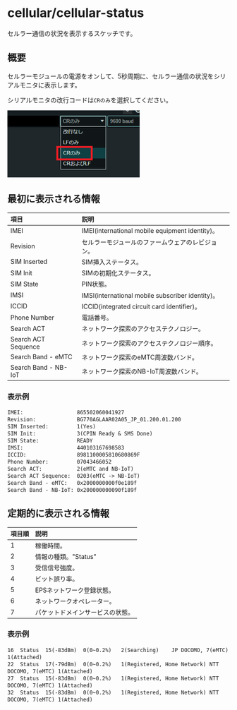 # cellular/cellular-status

セルラー通信の状況を表示するスケッチです。

## 概要

セルラーモジュールの電源をオンして、5秒周期に、セルラー通信の状況をシリアルモニタに表示します。

シリアルモニタの改行コードは`CRのみ`を選択してください。

<a href="../../media/54.png"><img src="../../media/54.png" width="300"></a>

## 最初に表示される情報

|項目|説明|
|:--|:--|
|IMEI|IMEI(international mobile equipment identity)。|
|Revision|セルラーモジュールのファームウェアのレビジョン。|
|SIM Inserted|SIM挿入ステータス。|
|SIM Init|SIMの初期化ステータス。|
|SIM State|PIN状態。|
|IMSI|IMSI(international mobile subscriber identity)。|
|ICCID|ICCID(integrated circuit card identifier)。|
|Phone Number|電話番号。|
|Search ACT|ネットワーク探索のアクセステクノロジー。|
|Search ACT Sequence|ネットワーク探索のアクセステクノロジー順序。|
|Search Band - eMTC|ネットワーク探索のeMTC周波数バンド。|
|Search Band - NB-IoT|ネットワーク探索のNB-IoT周波数バンド。|

### 表示例

```
IMEI:                 865502060041927
Revision:             BG770AGLAAR02A05_JP_01.200.01.200
SIM Inserted:         1(Yes)
SIM Init:             3(CPIN Ready & SMS Done)
SIM State:            READY
IMSI:                 440103167698583
ICCID:                8981100005810680869F
Phone Number:         07043466052
Search ACT:           2(eMTC and NB-IoT)
Search ACT Sequence:  0203(eMTC -> NB-IoT)
Search Band - eMTC:   0x2000000000f0e189f
Search Band - NB-IoT: 0x200000000090f189f
```

## 定期的に表示される情報

|項目順|説明|
|:--|:--|
|1|稼働時間。|
|2|情報の種類。"Status"|
|3|受信信号強度。|
|4|ビット誤り率。|
|5|EPSネットワーク登録状態。|
|6|ネットワークオペレーター。|
|7|パケットドメインサービスの状態。|

### 表示例

```
16	Status	15(-83dBm)	0(0~0.2%)	2(Searching)	JP DOCOMO, 7(eMTC)	1(Attached)
22	Status	17(-79dBm)	0(0~0.2%)	1(Registered, Home Network)	NTT DOCOMO, 7(eMTC)	1(Attached)
27	Status	15(-83dBm)	0(0~0.2%)	1(Registered, Home Network)	NTT DOCOMO, 7(eMTC)	1(Attached)
32	Status	15(-83dBm)	0(0~0.2%)	1(Registered, Home Network)	NTT DOCOMO, 7(eMTC)	1(Attached)
```
